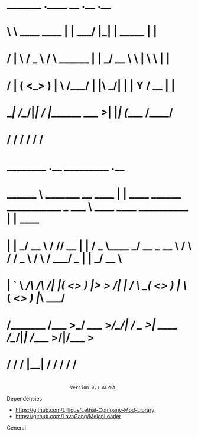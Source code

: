#                  _______                          .____           __  .__           .__                          
#                \      \   ____   ____           |    |    _____/  |_|  |__ _____  |  |                         
#                /   |   \ /  _ \ /    \   ______ |    |  _/ __ \   __\  |  \\__  \ |  |                         
#               /    |    (  <_> )   |  \ /_____/ |    |__\  ___/|  | |   Y  \/ __ \|  |__                       
#               \____|__  /\____/|___|  /         |_______ \___  >__| |___|  (____  /____/                       
#                       \/            \/                  \/   \/          \/     \/                             
# ________                     .__                               _________                            .__          
# \______ \   _______  __ ____ |  |   ____ ______   ___________  \_   ___ \  ____   ____   __________ |  |   ____  
#  |    |  \_/ __ \  \/ // __ \|  |  /  _ \\____ \_/ __ \_  __ \ /    \  \/ /  _ \ /    \ /  ___/  _ \|  | _/ __ \ 
#  |    `   \  ___/\   /\  ___/|  |_(  <_> )  |_> >  ___/|  | \/ \     \___(  <_> )   |  \\___ (  <_> )  |_\  ___/ 
# /_______  /\___  >\_/  \___  >____/\____/|   __/ \___  >__|     \______  /\____/|___|  /____  >____/|____/\___  >
#         \/     \/          \/            |__|        \/                \/            \/     \/                \/ 
#	
							Version 0.1 ALPHA



Dependencies
- https://github.com/Lillious/Lethal-Company-Mod-Library
- https://github.com/LavaGang/MelonLoader

General